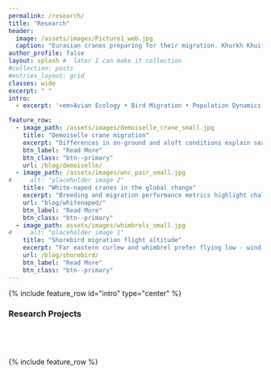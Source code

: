 ```yaml
---
permalink: /research/
title: "Research"
header:
  image: /assets/images/Picture1_web.jpg
  caption: "Eurasian cranes preparing for their migration. Khurkh Khuiten NR, northeast Mongolia, September 2016. <span style='font-size: 10px;'>&copy; Batbayar Galtbalt</span>"
author_profile: false
layout: splash #  later I can make it collection
#collection: posts
#entries_layout: grid
classes: wide
excerpt: " "
intro: 
  - excerpt: '<em>Avian Ecology • Bird Migration • Population Dynamics • Quantitative Ecology</em>'

feature_row:
  - image_path: /assets/images/demoiselle_crane_small.jpg
    title: "Demoiselle crane migration"
    excerpt: "Differences in on-ground and aloft conditions explain seasonally different migration paths in Demoiselle crane."
    btn_label: "Read More"
    btn_class: "btn--primary"
    url: /blog/demoiselle/
  - image_path: /assets/images/wnc_pair_small.jpg
#     alt: "placeholder image 2"
    title: "White-naped cranes in the global change"
    excerpt: "Breeding and migration performance metrics highlight challenges for White-naped Cranes."
    url: "blog/whitenaped/"
    btn_label: "Read More"
    btn_class: "btn--primary"
  - image_path: assets/images/whimbrels_small.jpg
#     alt: "placeholder image 1"
    title: "Shorebird migration flight altitude"
    excerpt: "Far eastern curlew and whimbrel prefer flying low - wind support and good visibility appear only secondary factors in determining migratory flight altitude."
    url: /blog/shorebird/
    btn_label: "Read More"
    btn_class: "btn--primary"
---
```


{% include feature_row id="intro" type="center" %}

### Research Projects

<div style="height: 40px; margin-bottom: 20px;"></div>

{% include feature_row %}